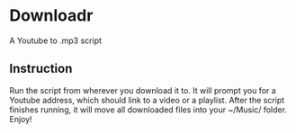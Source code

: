 # Downloadr
A Youtube to .mp3 script

## Instruction 
Run the script from wherever you download it to.  It will prompt you for a Youtube address, which should link to a video or a playlist.
After the script finishes running, it will move all downloaded files into your ~/Music/ folder.  Enjoy!
